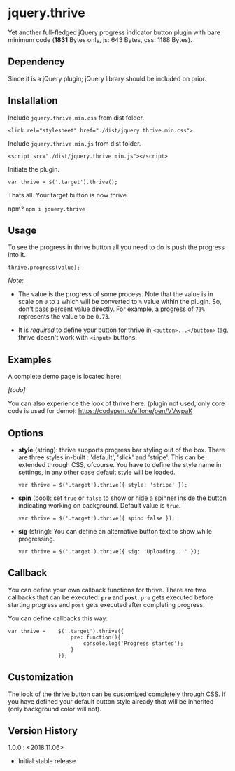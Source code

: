 # jquery.thrive
Yet another full-fledged jQuery progress indicator button plugin with bare minimum code (**1831** Bytes only, js: 643 Bytes, css: 1188 Bytes).

## Dependency
Since it is a jQuery plugin; jQuery library should be included on prior.

## Installation

Include `jquery.thrive.min.css` from dist folder.
```
<link rel="stylesheet" href="./dist/jquery.thrive.min.css">
```

Include `jquery.thrive.min.js` from dist folder.
```
<script src="./dist/jquery.thrive.min.js"></script>
```
Initiate the plugin.
```
var thrive = $('.target').thrive();
```
Thats all. Your target button is now thrive.

npm? `npm i jquery.thrive`

## Usage
To see the progress in thrive button all you need to do is push the progress into it.

```
thrive.progress(value);
```
*Note:*
- The value is the progress of some process. Note that the value is in scale on `0` to `1` which will be converted to `%` value within the plugin. So, don't pass percent value directly. For example, a progress of `73%` represents the value to be `0.73`.
  
- It is _required_ to define your button for thrive in `<button>...</button>` tag. thrive doesn't work with `<input>` buttons.

## Examples

A complete demo page is located here:

_[todo]_

You can also experience the look of thrive here. (plugin not used, only core code is used for demo):
https://codepen.io/effone/pen/VVwpaK

## Options
- **style** (string): thrive supports progress bar styling out of the box. There are three styles in-built : 'default', 'slick' and 'stripe'. This can be extended through CSS, ofcourse. You have to define the style name in settings, in any other case default style will be loaded.
  
  `var thrive = $('.target').thrive({ style: 'stripe' });`

- **spin** (bool): set `true` or `false` to show or hide a spinner inside the button indicating working on background. Default value is `true`.
  
  `var thrive = $('.target').thrive({ spin: false });`

- **sig** (string): You can define an alternative button text to show while progressing.
  
  `var thrive = $('.target').thrive({ sig: 'Uploading...' });`

## Callback
You can define your own callback functions for thrive. There are two callbacks that can be executed: **`pre`** and **`post`**. `pre` gets executed before starting progress and `post` gets executed after completing progress.

You can define callbacks this way:
```
var thrive =    $('.target').thrive({
                    pre: function(){
                        console.log('Progress started');
                    }
                });
```
## Customization

The look of the thrive button can be customized completely through CSS. If you have defined your default button style already that will be inherited (only background color will not). 

## Version History
1.0.0 : <2018.11.06>
- Initial stable release